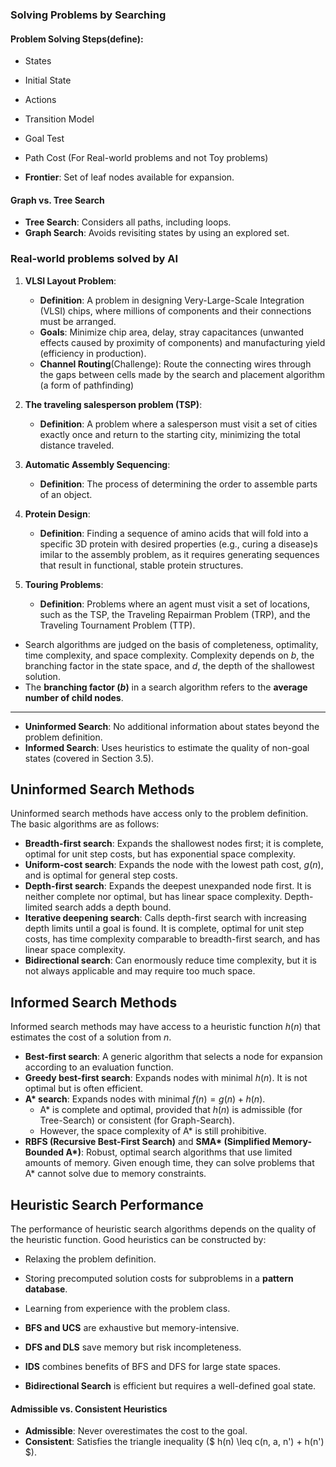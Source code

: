 ### Solving Problems by Searching

#### **Problem Solving Steps**(define):
- States
- Initial State
- Actions
- Transition Model
- Goal Test
- Path Cost (For Real-world problems and not Toy problems)


- **Frontier**: Set of leaf nodes available for expansion.

#### **Graph vs. Tree Search**
- **Tree Search**: Considers all paths, including loops.
- **Graph Search**: Avoids revisiting states by using an explored set.
### Real-world problems solved by AI

1. **VLSI Layout Problem**:
   - **Definition**: A problem in designing Very-Large-Scale Integration (VLSI) chips, where millions of components and their connections must be arranged.
   - **Goals**: Minimize chip area, delay, stray capacitances (unwanted effects caused by proximity of components) and manufacturing yield (efficiency in production).
   - **Channel Routing**(Challenge): Route the connecting wires through the gaps between cells made by the search and placement algorithm (a form of pathfinding)
   
2. **The traveling salesperson problem (TSP)**:
   - **Definition**: A problem where a salesperson must visit a set of cities exactly once and return to the starting city, minimizing the total distance traveled.

3. **Automatic Assembly Sequencing**:
   - **Definition**: The process of determining the order to assemble parts of an object.
   
4. **Protein Design**:
   - **Definition**: Finding a sequence of amino acids that will fold into a specific 3D protein with desired properties (e.g., curing a disease)s imilar to the assembly problem, as it requires generating sequences that result in functional, stable protein structures.

5. **Touring Problems**:
   - **Definition**: Problems where an agent must visit a set of locations, such as the TSP, the Traveling Repairman Problem (TRP), and the Traveling Tournament Problem (TTP).
- Search algorithms are judged on the basis of completeness, optimality, time complexity, and space complexity. Complexity depends on $b$, the branching factor in the state space, and $d$, the depth of the shallowest solution.
- The **branching factor $(b)$** in a search algorithm refers to the **average number of child nodes**.
---

- **Uninformed Search**: No additional information about states beyond the problem definition.
- **Informed Search**: Uses heuristics to estimate the quality of non-goal states (covered in Section 3.5).

## Uninformed Search Methods

Uninformed search methods have access only to the problem definition. The basic algorithms are as follows:

- **Breadth-first search**: Expands the shallowest nodes first; it is complete, optimal for unit step costs, but has exponential space complexity.
- **Uniform-cost search**: Expands the node with the lowest path cost, $g(n)$, and is optimal for general step costs.
- **Depth-first search**: Expands the deepest unexpanded node first. It is neither complete nor optimal, but has linear space complexity. Depth-limited search adds a depth bound.
- **Iterative deepening search**: Calls depth-first search with increasing depth limits until a goal is found. It is complete, optimal for unit step costs, has time complexity comparable to breadth-first search, and has linear space complexity.
- **Bidirectional search**: Can enormously reduce time complexity, but it is not always applicable and may require too much space.

## Informed Search Methods

Informed search methods may have access to a heuristic function $h(n)$ that estimates the cost of a solution from $n$.

- **Best-first search**: A generic algorithm that selects a node for expansion according to an evaluation function.
- **Greedy best-first search**: Expands nodes with minimal $h(n)$. It is not optimal but is often efficient.
- **A\* search**: Expands nodes with minimal $f(n) = g(n) + h(n)$. 
  - A\* is complete and optimal, provided that $h(n)$ is admissible (for Tree-Search) or consistent (for Graph-Search). 
  - However, the space complexity of A\* is still prohibitive.
- **RBFS (Recursive Best-First Search)** and **SMA\* (Simplified Memory-Bounded A\*)**: Robust, optimal search algorithms that use limited amounts of memory. Given enough time, they can solve problems that A\* cannot solve due to memory constraints.

## Heuristic Search Performance

The performance of heuristic search algorithms depends on the quality of the heuristic function. Good heuristics can be constructed by:
- Relaxing the problem definition.
- Storing precomputed solution costs for subproblems in a **pattern database**.
- Learning from experience with the problem class.


- **BFS and UCS** are exhaustive but memory-intensive.
- **DFS and DLS** save memory but risk incompleteness.
- **IDS** combines benefits of BFS and DFS for large state spaces.
- **Bidirectional Search** is efficient but requires a well-defined goal state.
#### **Admissible vs. Consistent Heuristics**
- **Admissible**: Never overestimates the cost to the goal.  
- **Consistent**: Satisfies the triangle inequality ($ h(n) \leq c(n, a, n') + h(n') $).